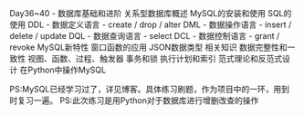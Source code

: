 Day36~40 - 数据库基础和进阶
关系型数据库概述
MySQL的安装和使用
SQL的使用
DDL - 数据定义语言 - create / drop / alter
DML - 数据操作语言 - insert / delete / update
DQL - 数据查询语言 - select
DCL - 数据控制语言 - grant / revoke
MySQL新特性
窗口函数的应用
JSON数据类型
相关知识
数据完整性和一致性
视图、函数、过程、触发器
事务和锁
执行计划和索引
范式理论和反范式设计
在Python中操作MySQL

PS:MySQL已经学习过了，详见博客。具体练习刷题，作为项目中的一环，用到时复习一遍。
PS:此次练习是用Python对于数据库进行增删改查的操作

